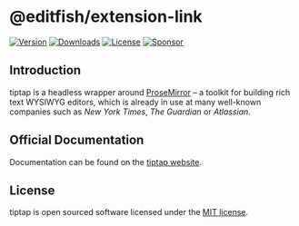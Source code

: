 # @editfish/extension-link
[![Version](https://img.shields.io/npm/v/@editfish/extension-link.svg?label=version)](https://www.npmjs.com/package/@editfish/extension-link)
[![Downloads](https://img.shields.io/npm/dm/@editfish/extension-link.svg)](https://npmcharts.com/compare/tiptap?minimal=true)
[![License](https://img.shields.io/npm/l/@editfish/extension-link.svg)](https://www.npmjs.com/package/@editfish/extension-link)
[![Sponsor](https://img.shields.io/static/v1?label=Sponsor&message=%E2%9D%A4&logo=GitHub)](https://github.com/sponsors/ueberdosis)

## Introduction
tiptap is a headless wrapper around [ProseMirror](https://ProseMirror.net) – a toolkit for building rich text WYSIWYG editors, which is already in use at many well-known companies such as *New York Times*, *The Guardian* or *Atlassian*.

## Official Documentation
Documentation can be found on the [tiptap website](https://tiptap.dev).

## License
tiptap is open sourced software licensed under the [MIT license](https://github.com/ueberdosis/tiptap/blob/main/LICENSE.md).

